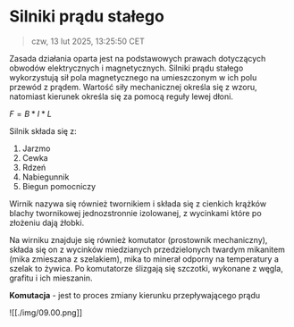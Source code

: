 # Silniki prądu stałego

> czw, 13 lut 2025, 13:25:50 CET

Zasada działania oparta jest na podstawowych prawach dotyczących obwodów elektrycznych i magnetycznych.
Silniki prądu stałego wykorzystują sił pola magnetycznego na umieszczonym w ich polu przewód z prądem.
Wartość siły mechanicznej określa się z wzoru, natomiast kierunek określa się za pomocą reguły lewej dłoni.

$F = B * I * L$

Silnik składa się z:
1. Jarzmo
2. Cewka
3. Rdzeń
4. Nabiegunnik
5. Biegun pomocniczy

Wirnik nazywa się również twornikiem i składa się z cienkich krążków blachy twornikowej jednozstronnie izolowanej, z wycinkami które po złożeniu dają żłobki.

Na wirniku znajduje się również komutator (prostownik mechaniczny), składa się on z wycinków miedzianych przedzielonych twardym mikanitem (mika zmieszana z szelakiem), mika to minerał odporny na temperatury a szelak to żywica. Po komutatorze ślizgają się szczotki, wykonane z węgla, grafitu i ich mieszanin.

**Komutacja** - jest to proces zmiany kierunku przepływającego prądu

![[./img/09.00.png]]
